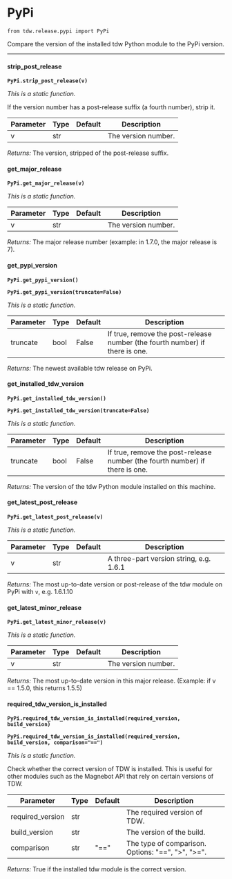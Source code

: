 # PyPi

`from tdw.release.pypi import PyPi`

Compare the version of the installed tdw Python module to the PyPi version.

***

#### strip_post_release

**`PyPi.strip_post_release(v)`**

_This is a static function._

If the version number has a post-release suffix (a fourth number), strip it.


| Parameter | Type | Default | Description |
| --- | --- | --- | --- |
| v |  str |  | The version number. |

_Returns:_  The version, stripped of the post-release suffix.

#### get_major_release

**`PyPi.get_major_release(v)`**

_This is a static function._


| Parameter | Type | Default | Description |
| --- | --- | --- | --- |
| v |  str |  | The version number. |

_Returns:_  The major release number (example: in 1.7.0, the major release is 7).

#### get_pypi_version

**`PyPi.get_pypi_version()`**

**`PyPi.get_pypi_version(truncate=False)`**

_This is a static function._


| Parameter | Type | Default | Description |
| --- | --- | --- | --- |
| truncate |  bool  | False | If true, remove the post-release number (the fourth number) if there is one. |

_Returns:_  The newest available tdw release on PyPi.

#### get_installed_tdw_version

**`PyPi.get_installed_tdw_version()`**

**`PyPi.get_installed_tdw_version(truncate=False)`**

_This is a static function._


| Parameter | Type | Default | Description |
| --- | --- | --- | --- |
| truncate |  bool  | False | If true, remove the post-release number (the fourth number) if there is one. |

_Returns:_  The version of the tdw Python module installed on this machine.

#### get_latest_post_release

**`PyPi.get_latest_post_release(v)`**

_This is a static function._


| Parameter | Type | Default | Description |
| --- | --- | --- | --- |
| v |  str |  | A three-part version string, e.g. 1.6.1 |

_Returns:_  The most up-to-date version or post-release of the tdw module on PyPi with `v`, e.g. 1.6.1.10

#### get_latest_minor_release

**`PyPi.get_latest_minor_release(v)`**

_This is a static function._


| Parameter | Type | Default | Description |
| --- | --- | --- | --- |
| v |  str |  | The version number. |

_Returns:_  The most up-to-date version in this major release. (Example: if v == 1.5.0, this returns 1.5.5)

#### required_tdw_version_is_installed

**`PyPi.required_tdw_version_is_installed(required_version, build_version)`**

**`PyPi.required_tdw_version_is_installed(required_version, build_version, comparison="==")`**

_This is a static function._

Check whether the correct version of TDW is installed.
This is useful for other modules such as the Magnebot API that rely on certain versions of TDW.


| Parameter | Type | Default | Description |
| --- | --- | --- | --- |
| required_version |  str |  | The required version of TDW. |
| build_version |  str |  | The version of the build. |
| comparison |  str  | "==" | The type of comparison. Options: "==", ">", ">=". |

_Returns:_  True if the installed tdw module is the correct version.

